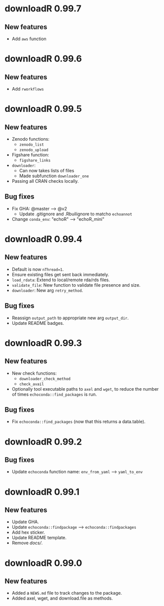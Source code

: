 # downloadR 0.99.7

## New features

- Add `aws` function

# downloadR 0.99.6

## New features

* Add `rworkflows`

# downloadR 0.99.5

## New features

* Zenodo functions:
    - `zenodo_list`
    - `zenodo_upload`
* Figshare function:
    - `figshare_links`
* `downloader`:
    - Can now takes lists of files
    - Made subfunction `downloader_one`
* Passing all CRAN checks locally.  

## Bug fixes

* Fix GHA: @master --> @v2  
    - Update .gitignore and .Rbuilignore to matcho `echoannot`
* Change `conda_env`: "echoR" --> "echoR_mini"

# downloadR 0.99.4

## New features

* Default is now `nThread=1`.
* Ensure existing files get sent back immediately. 
* `load_rdata`: Extend to local/remote rda/rds files. 
* `validate_file`: New function to validate file presence and size. 
* `downloader`: New arg `retry_method`.

## Bug fixes

* Reassign `output_path` to appropriate new arg `output_dir`.
* Update README badges.


# downloadR 0.99.3

## New features

* New check functions:
    + `downloader_check_method`
    + `check_avail`
* Optionally tool executable paths to `axel` and `wget`, to reduce the number
of times `echoconda::find_packages` is run. 

## Bug fixes

* Fix `echoconda::find_packages` (now that this returns a data.table).


# downloadR 0.99.2

## Bug fixes

* Update `echoconda` function name: `env_from_yaml` --> `yaml_to_env`


# downloadR 0.99.1

## New features

* Update GHA.
* Update `echoconda::findpackage` --> `echoconda::findpackages`
* Add hex sticker. 
* Update README template.
* Remove *docs/*.


# downloadR 0.99.0

## New features

* Added a `NEWS.md` file to track changes to the package.
* Added axel, wget, and download.file as methods. 